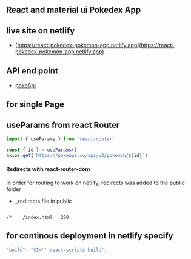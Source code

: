 ## React and material ui Pokedex App

## live site on netlify

- [https://react-pokedex-pokemon-app.netlify.app](https://react-pokedex-pokemon-app.netlify.app)

## API end point

- [pokeApi](https://pokeapi.co/api/v2)

## for single Page

## useParams from react Router

```jsx
import { useParams } from 'react-router'

const { id } = useParams()
axios.get(`https://pokeapi.co/api/v2/pokemon/${id}`)
```

#### Redirects with react-router-dom

In order for routing to work on netlify, redirects was added to the public folder

- \_redirects file in public

```

/*    /index.html   200

```

## for continous deployment in netlify specify

```js
"build": "CI='' react-scripts build",
```
